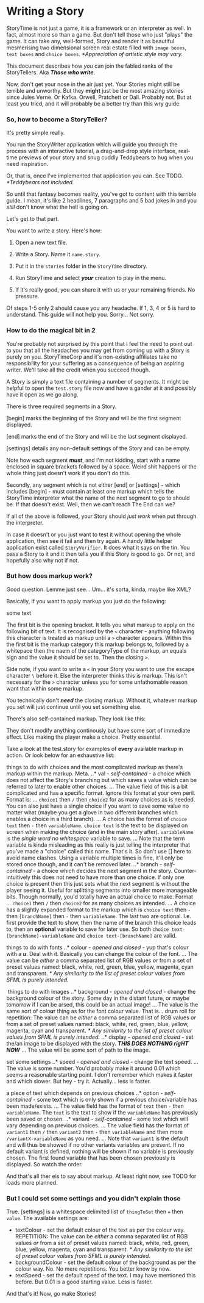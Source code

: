 # Writing a Story

StoryTime is not just a game, it is a framework or an interpreter as well. In fact, almost more so than a game. But don't tell those who just "plays" the game. It can take any, well-formed, Story and render it as beautiful mesmerising two dimensional screen real estate filled with `image boxes`, `text boxes` and `choice boxes`. *\*Appreciation of artistic style may vary.*

This document describes how *you* can join the fabled ranks of the StoryTellers. Aka ***Those who write***.

Now, don't get your nose in the air just yet. Your Stories might still be terrible and unworthy. But they **might** just be the most amazing stories since Jules Verne. Or Kafka. Orwell, Pratchett or Dall. Probably not. But at least you tried, and it will probably be a better try than this wry guide.

### So, how to become a StoryTeller?

It's pretty simple really.

You run the StoryWriter application which will guide you through the process with an interactive tutorial, a drag-and-drop style interface, real-time previews of your story and snug cuddly Teddybears to hug when you need inspiration.

Or, that is, once I've implemented that application you can. See TODO. *\*Teddybears not included.*

So until that fantasy becomes reality, you've got to content with this terrible guide. I mean, it's like 2 headlines, 7 paragraphs and 5 bad jokes in and you _still_ don't know what the hell is going on.

Let's get to that part.

You want to write a story. Here's how:

1. Open a new text file.

2. Write a Story. Name it `name.story`.

3. Put it in the `stories` folder in the `StoryTime` directory.

4. Run StoryTime and select ***your*** creation to play in the menu.

5. If it's really good, you can share it with us or your remaining friends. No pressure.

Of steps 1-5 only 2 should cause you any headache. If 1, 3, 4 or 5 is hard to understand. This guide will not help you. Sorry... Not sorry.

### How to do the magical bit in 2

You're probably not surprised by this point that I feel the need to point out to you that all the headaches you may get from coming up with a Story is purely on you. StoryTimeCorp and it's non-existing affiliates take no responsibility for your suffering as a consequence of being an aspiring writer. We'll take all the credit when you succeed though.

A Story is simply a text file containing a number of segments. It might be helpful to open the `test.story` file now and have a gander at it and possibly have it open as we go along.

There is three required segments in a Story.

[begin] marks the beginning of the Story and will be the first segment displayed.

[end] marks the end of the Story and will be the last segment displayed.

[settings] details any non-default settings of the Story and can be empty.

Note how each segment ***must***, and I'm not kidding, start with a name enclosed in square brackets followed by a space. Weird shit happens or the whole thing just doesn't work if you don't do this.

Secondly, any segment which is not either [end] or [settings] - which includes [begin] - must contain at least one <choice> markup which tells the StoryTime interpreter what the name of the next segment to go to should be. If that doesn't exist. Well, then we can't reach The End can we?

If all of the above is followed, your Story should *just work* when put through the interpreter.

In case it doesn't or you just want to test it without opening the whole application, then see it fail and then try again. A handy little helper application exist called `StoryVerifier`. It does what it says on the tin. You pass a Story to it and it then tells you if this Story is good to go. Or not, and hopefully also why not if not.

### But how does markup work?

Good question. Lemme just see... Um... it's sorta, kinda, maybe like XML?

Basically, if you want to apply markup you just do the following:

<markupCategory categoryType="value"> some text </markupCategory>

The first bit is the opening bracket. It tells you what markup to apply on the following bit of text. It is recognised by the `<` character - anything following this character is treated as markup until a `>` character appears. Within this the first bit is the markup category this markup belongs to, followed by a whitepace then the naem of the categoryType of the markup, an equals sign and the value it should be set to. Then the closing `>`.

Side note, if you want to write a `<` in your Story you want to use the escape character `\` before it. Else the interpreter thinks this is markup. This isn't necessary for the `>` character unless you for some unfathomable reason want that within some markup.

You technically don't ***need*** the closing markup. Without it, whatever markup you set will just continue until you set something else.

There's also self-contained markup. They look like this:

<markupCategory categoryType="value"/>

They don't modify anything continously but have some sort of immediate effect. Like making the player make a choice. Pretty essential.

Take a look at the test.story for examples of **every** available markup in action. Or look below for an exhaustive list:

<choice> things to do with choices and the most complicated markup as there's markup within the markup. Meta.
..* val - *self-contained* - a choice which does not affect the Story's branching but which saves a value which can be referred to later to enable other choices.
... The value field of this is a bit complicated and has a specific format. Ignore this format at your own peril. Format is:
... `choice1` then `/` then `choice2` for as many choices as is needed. You can also just have a single choice if you want to save some value no matter what (maybe you get a glove in two different branches which enables a choice in a third branch).
... A choice has the format of `choice text` then `-` then `variableName`. `choice text` is the text to be displayed on screen when making the choice (and in the main story after). `variableName` is the *single word no whitespace* variable to save.
... Note that the term variable is kinda misleading as this really is just telling the interpreter that you've made a "choice" called this name. That's it. So don't use [] here to avoid name clashes. Using a variable multiple times is fine, it'll only be stored once though, and it can't be removed later.
..* branch - *self-contained* - a choice which decides the next segment in the story. Counter-intuitively this does not need to have more than one choice. If only one choice is present then this just sets what the next segment is without the player seeing it. Useful for splitting segments into smaller more manageable bits. Though normally, you'd totally have an actual choice to make. Format
... `choice1` then `/` then `choice2` for as many choices as intended.
... A choice has a slightly expanded format to the <choice val> markup which is `choice text` then `-` then `[branchName]` then `-` then `variableName`. The last two are optional. I.e. first provide the text to show, then the name of the branch this choice leads to, then an **optional** variable to save for later use. So both `choice text-[branchName]-variableName` and `choice text-[branchName]` are valid.

<font> things to do with fonts
..* colour - *opened and closed* - yup that's colour with a ***u***. Deal with it. Basically you can change the colour of the font.
... The value can be *either* a comma separated list of RGB values *or* from a set of preset values named: black, white, red, green, blue, yellow, magenta, cyan and transparent. *\* Any similarity to the list of preset colour values from SFML is purely intended.*

<image> things to do with images
..* background - *opened and closed* - change the background colour of the story. Some day in the distant future, or maybe tomorrow if I can be arsed, this could be an actual image!
... The value is the same sort of colo***u***r thing as for the font colour value. That is... drum roll for repetition: The value can be *either* a comma separated list of RGB values *or* from a set of preset values named: black, white, red, green, blue, yellow, magenta, cyan and transparent. *\* Any similarity to the list of preset colour values from SFML is purely intended.*
..* display - *opened and closed* - set the/an image to be displayed with the story. ***THIS DOES NOTHING rigHT NOW***
... The value will be some sort of path to the image.

<set> set some settings
..* speed - *opened and closed* - change the text speed.
... The value is some number. You'd probably make it around 0.01 which seems a reasonable starting point. I don't remember which makes it faster and which slower. But hey - try it. Actually... less is faster.

<text> a piece of text which depends on previous choices
..* option - *self-contained* - some text which is only shown if a previous choice/variable has been made/exists.
... The value field has the format of `text` then `-` then `variableName`. The `text` is the text to show if the `variableName` has previously been saved or chosen.
..* variant - *self-contained* - some text which will vary depending on previous choices.
... The value field has the format of `variant1` then `/` then `variant2` then `-` then `variableName` and then more `/variantX-variableName` as you need.
... Note that `variant1` is the default and will thus be showed if no other variants variables are present. If no default variant is defined, nothing will be shown if no variable is previously chosen. The first found variable that has been chosen previously is displayed. So watch the order.

And that's all ther eis to say about markup. At least right now, see TODO for loads more planned.

### But I could set some settings and you didn't explain those

True. [settings] is a whitespace delimited list of `thingToSet` then `=` then `value`. The available settings are:

* textColour - set the default colour of the text as per the colour way. REPETITION: The value can be *either* a comma separated list of RGB values *or* from a set of preset values named: black, white, red, green, blue, yellow, magenta, cyan and transparent. *\* Any similarity to the list of preset colour values from SFML is purely intended.*
* backgroundColour - set the default colour of the background as per the colour way. No. No mere repetitions. You better know by now.
* textSpeed - set the default speed of the text. I may have mentioned this before. But 0.01 is a good starting value. Less is faster.

And that's it! Now, go make Stories!
